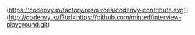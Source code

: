 (https://codenvy.io/factory/resources/codenvy-contribute.svg)](http://codenvy.io/f?url=https://github.com/minted/interview-playground.git)
